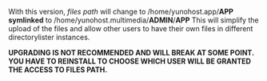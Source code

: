 With this version, *files path* will change to /home/yunohost.app/__APP__ **symlinked** to /home/yunohost.multimedia/__ADMIN__/__APP__
This will simplify the upload of the files and allow other users to have their own files in different directorylister instances.

**UPGRADING IS NOT RECOMMENDED AND WILL BREAK AT SOME POINT. YOU HAVE TO REINSTALL TO CHOOSE WHICH USER WILL BE GRANTED THE ACCESS TO FILES PATH.**
